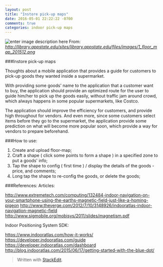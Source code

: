 ```yaml
---
layout: post
title: "Instore pick-up maps"
date: 2016-05-01 22:22:22 -0700
comments: true
categories: indoor pick-up maps
---
```


![enter image description here](http://library.appstate.edu/sites/library.appstate.edu/files/images/1_floor_map_201512.png)
From:    
*http://library.appstate.edu/sites/library.appstate.edu/files/images/1_floor_map_201512.png*

###Instore pick-up maps

Thoughts about a mobile application that provides a guide for customers to pick-up goods they wanted inside a supermarket.

With providing some goods' name to the application that a customer want to buy, the application should provide an optimized route for the user to guide him/her to pick up the goods easily, without traffic jam around crowd, which always happens in some popular supermarkets, like Costco.
<!-- more -->

The application should improve the efficiency for customers, and provide high throughout for vendors. And even more, since some customers select items before they go to the supermarket, the application provide some prediction on what will become more popular soon, which provide a way for vendors to prepare beforehand.

###How to use:
1. Create and upload floor-map;
2. Craft a shape ( click some points to form a shape ) in a specified zone to put a goods' info;
3. Tap the shape to config ( first time ) / display the details of the goods - price, and comments;
4. Long tap the shape to re-config the goods, or delete the goods;

###References:
Articles:

http://www.extremetech.com/computing/132484-indoor-navigation-on-your-smartphone-using-the-earths-magnetic-field-just-like-a-homing-pigeon
http://www.theverge.com/2012/7/10/3148926/indooratlas-indoor-navigation-magnetic-field
http://www.sigmobile.org/mobisys/2011/slides/magnetism.pdf

Indoor Positioning System SDK:

https://www.indooratlas.com/how-it-works/    
https://developer.indooratlas.com/guide    
https://developer.indooratlas.com/dashboard    
http://blog.indooratlas.com/2015/06/17/getting-started-with-the-blue-dot/

> Written with [StackEdit](https://stackedit.io/).
